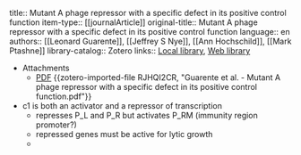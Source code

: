 title:: Mutant A phage repressor with a specific defect in its positive control function
item-type:: [[journalArticle]]
original-title:: Mutant A phage repressor with a specific defect in its positive control function
language:: en
authors:: [[Leonard Guarente]], [[Jeffrey S Nye]], [[Ann Hochschild]], [[Mark Ptashne]]
library-catalog:: Zotero
links:: [Local library](zotero://select/library/items/C7S8WZL7), [Web library](https://www.zotero.org/users/6106196/items/C7S8WZL7)

- Attachments
	- [PDF](zotero://select/library/items/RJHQI2CR) {{zotero-imported-file RJHQI2CR, "Guarente et al. - Mutant A phage repressor with a specific defect in its positive control function.pdf"}}
- c1 is both an activator and a repressor of transcription
	- represses P_L and P_R but activates P_RM (immunity region promoter?)
	- repressed genes must be active for lytic growth
	-